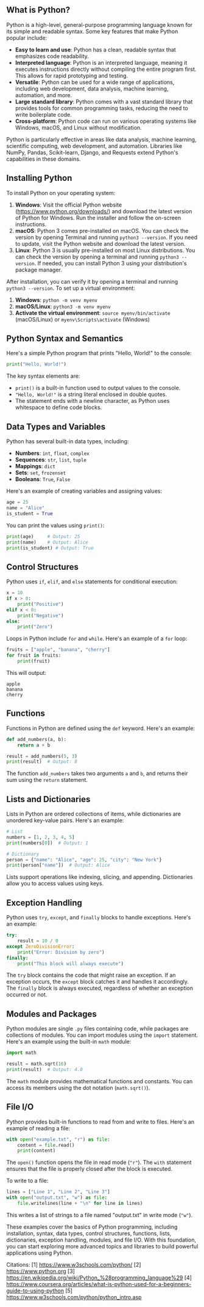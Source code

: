 

## What is Python?

Python is a high-level, general-purpose programming language known for its simple and readable syntax. Some key features that make Python popular include:

- **Easy to learn and use**: Python has a clean, readable syntax that emphasizes code readability.
- **Interpreted language**: Python is an interpreted language, meaning it executes instructions directly without compiling the entire program first. This allows for rapid prototyping and testing.
- **Versatile**: Python can be used for a wide range of applications, including web development, data analysis, machine learning, automation, and more.
- **Large standard library**: Python comes with a vast standard library that provides tools for common programming tasks, reducing the need to write boilerplate code.
- **Cross-platform**: Python code can run on various operating systems like Windows, macOS, and Linux without modification.

Python is particularly effective in areas like data analysis, machine learning, scientific computing, web development, and automation. Libraries like NumPy, Pandas, Scikit-learn, Django, and Requests extend Python's capabilities in these domains.

## Installing Python

To install Python on your operating system:

1. **Windows**: Visit the official Python website (https://www.python.org/downloads/) and download the latest version of Python for Windows. Run the installer and follow the on-screen instructions.
2. **macOS**: Python 3 comes pre-installed on macOS. You can check the version by opening Terminal and running `python3 --version`. If you need to update, visit the Python website and download the latest version.
3. **Linux**: Python 3 is usually pre-installed on most Linux distributions. You can check the version by opening a terminal and running `python3 --version`. If needed, you can install Python 3 using your distribution's package manager.

After installation, you can verify it by opening a terminal and running `python3 --version`. To set up a virtual environment:

1. **Windows**: `python -m venv myenv`
2. **macOS/Linux**: `python3 -m venv myenv`
3. **Activate the virtual environment**: `source myenv/bin/activate` (macOS/Linux) or `myenv\Scripts\activate` (Windows)

## Python Syntax and Semantics

Here's a simple Python program that prints "Hello, World!" to the console:

```python
print("Hello, World!")
```

The key syntax elements are:

- `print()` is a built-in function used to output values to the console.
- `"Hello, World!"` is a string literal enclosed in double quotes.
- The statement ends with a newline character, as Python uses whitespace to define code blocks.

## Data Types and Variables

Python has several built-in data types, including:

- **Numbers**: `int`, `float`, `complex`
- **Sequences**: `str`, `list`, `tuple`
- **Mappings**: `dict`
- **Sets**: `set`, `frozenset`
- **Booleans**: `True`, `False`

Here's an example of creating variables and assigning values:

```python
age = 25
name = "Alice"
is_student = True
```

You can print the values using `print()`:

```python
print(age)     # Output: 25
print(name)    # Output: Alice
print(is_student) # Output: True
```

## Control Structures

Python uses `if`, `elif`, and `else` statements for conditional execution:

```python
x = 10
if x > 0:
    print("Positive")
elif x < 0:
    print("Negative")
else:
    print("Zero")
```

Loops in Python include `for` and `while`. Here's an example of a `for` loop:

```python
fruits = ["apple", "banana", "cherry"]
for fruit in fruits:
    print(fruit)
```

This will output:
```
apple
banana
cherry
```

## Functions

Functions in Python are defined using the `def` keyword. Here's an example:

```python
def add_numbers(a, b):
    return a + b

result = add_numbers(5, 3)
print(result)  # Output: 8
```

The function `add_numbers` takes two arguments `a` and `b`, and returns their sum using the `return` statement.

## Lists and Dictionaries

Lists in Python are ordered collections of items, while dictionaries are unordered key-value pairs. Here's an example:

```python
# List
numbers = [1, 2, 3, 4, 5]
print(numbers[0])  # Output: 1

# Dictionary
person = {"name": "Alice", "age": 25, "city": "New York"}
print(person["name"])  # Output: Alice
```

Lists support operations like indexing, slicing, and appending. Dictionaries allow you to access values using keys.

## Exception Handling

Python uses `try`, `except`, and `finally` blocks to handle exceptions. Here's an example:

```python
try:
    result = 10 / 0
except ZeroDivisionError:
    print("Error: Division by zero")
finally:
    print("This block will always execute")
```

The `try` block contains the code that might raise an exception. If an exception occurs, the `except` block catches it and handles it accordingly. The `finally` block is always executed, regardless of whether an exception occurred or not.

## Modules and Packages

Python modules are single `.py` files containing code, while packages are collections of modules. You can import modules using the `import` statement. Here's an example using the built-in `math` module:

```python
import math

result = math.sqrt(16)
print(result)  # Output: 4.0
```

The `math` module provides mathematical functions and constants. You can access its members using the dot notation (`math.sqrt()`).

## File I/O

Python provides built-in functions to read from and write to files. Here's an example of reading a file:

```python
with open("example.txt", "r") as file:
    content = file.read()
    print(content)
```

The `open()` function opens the file in read mode (`"r"`). The `with` statement ensures that the file is properly closed after the block is executed.

To write to a file:

```python
lines = ["Line 1", "Line 2", "Line 3"]
with open("output.txt", "w") as file:
    file.writelines(line + "\n" for line in lines)
```

This writes a list of strings to a file named "output.txt" in write mode (`"w"`).

These examples cover the basics of Python programming, including installation, syntax, data types, control structures, functions, lists, dictionaries, exception handling, modules, and file I/O. With this foundation, you can start exploring more advanced topics and libraries to build powerful applications using Python.

Citations:
[1] https://www.w3schools.com/python/
[2] https://www.python.org
[3] https://en.wikipedia.org/wiki/Python_%28programming_language%29
[4] https://www.coursera.org/articles/what-is-python-used-for-a-beginners-guide-to-using-python
[5] https://www.w3schools.com/python/python_intro.asp